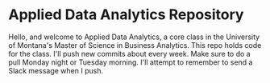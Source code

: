 # Applied Data Analytics Repository

Hello, and welcome to Applied Data Analytics, 
a core class in the University of Montana's Master of Science in Business Analytics. 
This repo holds code for the class. I'll push new commits about every week. Make sure 
to do a pull Monday night or Tuesday morning. I'll attempt to remember to send
a Slack message when I push. 

